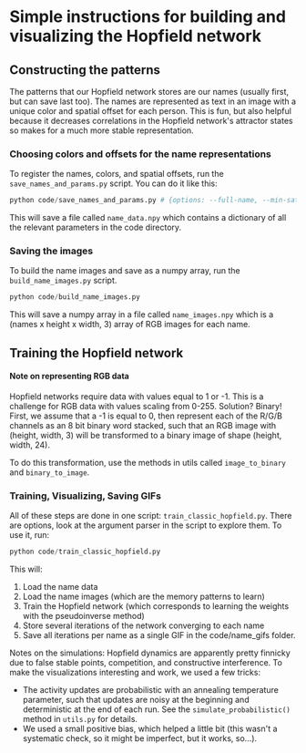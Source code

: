 # Simple instructions for building and visualizing the Hopfield network

## Constructing the patterns
The patterns that our Hopfield network stores are our names (usually first, but can save last too). The names are represented as text in an image with a unique color and spatial offset for each person. This is fun, but also helpful because it decreases correlations in the Hopfield network's attractor states so makes for a much more stable representation. 

### Choosing colors and offsets for the name representations
To register the names, colors, and spatial offsets, run the ``save_names_and_params.py`` script. You can do it like this:
```python
python code/save_names_and_params.py # {options: --full-name, --min-saturation, --horizontal/vertical-padding}
```

This will save a file called ``name_data.npy`` which contains a dictionary of all the relevant parameters in the code directory. 

### Saving the images
To build the name images and save as a numpy array, run the ``build_name_images.py`` script.
```python
python code/build_name_images.py
```

This will save a numpy array in a file called ``name_images.npy`` which is a (names x height x width, 3) array of RGB images for each name. 

## Training the Hopfield network
#### Note on representing RGB data
Hopfield networks require data with values equal to 1 or -1. This is a challenge for RGB data with values scaling from 0-255. Solution? Binary! First, we assume that a -1 is equal to 0, then represent each of the R/G/B channels as an 8 bit binary word stacked, such that an RGB image with (height, width, 3) will be transformed to a binary image of shape (height, width, 24). 

To do this transformation, use the methods in utils called ``image_to_binary`` and ``binary_to_image``. 

### Training, Visualizing, Saving GIFs
All of these steps are done in one script: ``train_classic_hopfield.py``. There are options, look at the argument parser in the script to explore them. To use it, run:
```python
python code/train_classic_hopfield.py
```

This will:
1. Load the name data
2. Load the name images (which are the memory patterns to learn)
3. Train the Hopfield network (which corresponds to learning the weights with the pseudoinverse method)
4. Store several iterations of the network converging to each name
5. Save all iterations per name as a single GIF in the code/name_gifs folder. 

Notes on the simulations:
Hopfield dynamics are apparently pretty finnicky due to false stable points, competition, and constructive interference. To make the visualizations interesting and work, we used a few tricks:
- The activity updates are probabilistic with an annealing temperature parameter, such that updates are noisy at the beginning and deterministic at the end of each run. See the ``simulate_probabilistic()`` method in ``utils.py`` for details.
- We used a small positive bias, which helped a little bit (this wasn't a systematic check, so it might be imperfect, but it works, so...).




